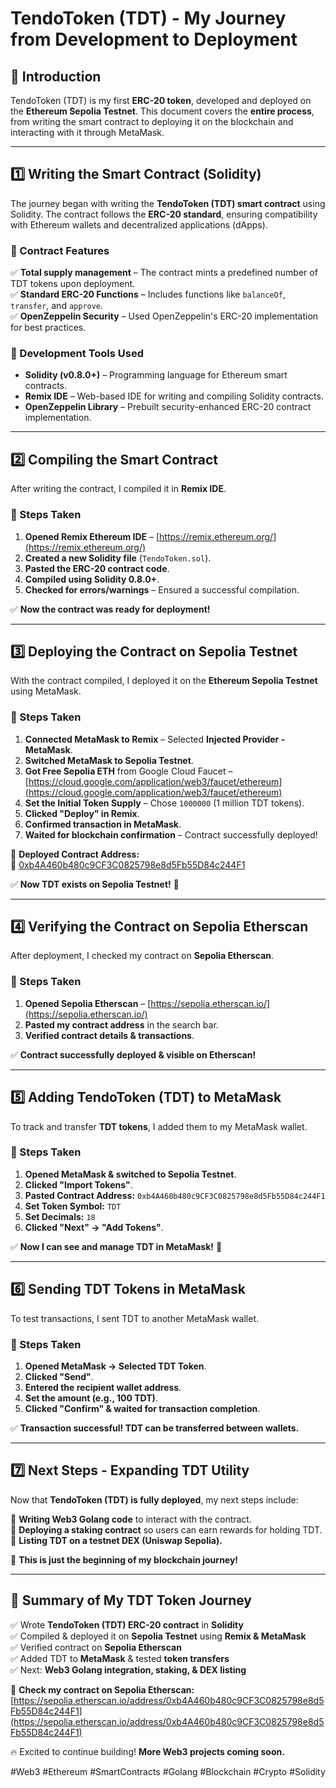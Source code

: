 # **TendoToken (TDT) - My Journey from Development to Deployment**

## **📌 Introduction**
TendoToken (TDT) is my first **ERC-20 token**, developed and deployed on the **Ethereum Sepolia Testnet**. This document covers the **entire process**, from writing the smart contract to deploying it on the blockchain and interacting with it through MetaMask.

---

## **1️⃣ Writing the Smart Contract (Solidity)**
The journey began with writing the **TendoToken (TDT) smart contract** using Solidity. The contract follows the **ERC-20 standard**, ensuring compatibility with Ethereum wallets and decentralized applications (dApps).

### **🔹 Contract Features**
✅ **Total supply management** – The contract mints a predefined number of TDT tokens upon deployment.  
✅ **Standard ERC-20 Functions** – Includes functions like `balanceOf`, `transfer`, and `approve`.  
✅ **OpenZeppelin Security** – Used OpenZeppelin's ERC-20 implementation for best practices.  

### **📍 Development Tools Used**
- **Solidity (v0.8.0+)** – Programming language for Ethereum smart contracts.
- **Remix IDE** – Web-based IDE for writing and compiling Solidity contracts.
- **OpenZeppelin Library** – Prebuilt security-enhanced ERC-20 contract implementation.

---

## **2️⃣ Compiling the Smart Contract**
After writing the contract, I compiled it in **Remix IDE**.

### **🔹 Steps Taken**
1. **Opened Remix Ethereum IDE** – [https://remix.ethereum.org/](https://remix.ethereum.org/)
2. **Created a new Solidity file** (`TendoToken.sol`).
3. **Pasted the ERC-20 contract code**.
4. **Compiled using Solidity 0.8.0+**.
5. **Checked for errors/warnings** – Ensured a successful compilation.

✅ **Now the contract was ready for deployment!**

---

## **3️⃣ Deploying the Contract on Sepolia Testnet**
With the contract compiled, I deployed it on the **Ethereum Sepolia Testnet** using MetaMask.

### **🔹 Steps Taken**
1. **Connected MetaMask to Remix** – Selected **Injected Provider - MetaMask**.
2. **Switched MetaMask to Sepolia Testnet**.
3. **Got Free Sepolia ETH** from Google Cloud Faucet – [https://cloud.google.com/application/web3/faucet/ethereum](https://cloud.google.com/application/web3/faucet/ethereum)
4. **Set the Initial Token Supply** – Chose `1000000` (1 million TDT tokens).
5. **Clicked "Deploy" in Remix**.
6. **Confirmed transaction in MetaMask**.
7. **Waited for blockchain confirmation** – Contract successfully deployed!

📍 **Deployed Contract Address:**  
🔗 [0xb4A460b480c9CF3C0825798e8d5Fb55D84c244F1](https://sepolia.etherscan.io/address/0xb4A460b480c9CF3C0825798e8d5Fb55D84c244F1)

✅ **Now TDT exists on Sepolia Testnet!** 🚀

---

## **4️⃣ Verifying the Contract on Sepolia Etherscan**
After deployment, I checked my contract on **Sepolia Etherscan**.

### **🔹 Steps Taken**
1. **Opened Sepolia Etherscan** – [https://sepolia.etherscan.io/](https://sepolia.etherscan.io/)
2. **Pasted my contract address** in the search bar.
3. **Verified contract details & transactions**.

✅ **Contract successfully deployed & visible on Etherscan!**

---

## **5️⃣ Adding TendoToken (TDT) to MetaMask**
To track and transfer **TDT tokens**, I added them to my MetaMask wallet.

### **🔹 Steps Taken**
1. **Opened MetaMask & switched to Sepolia Testnet**.
2. **Clicked "Import Tokens"**.
3. **Pasted Contract Address:** `0xb4A460b480c9CF3C0825798e8d5Fb55D84c244F1`
4. **Set Token Symbol:** `TDT`
5. **Set Decimals:** `18`
6. **Clicked "Next" → "Add Tokens"**.

✅ **Now I can see and manage TDT in MetaMask!** 🎉

---

## **6️⃣ Sending TDT Tokens in MetaMask**
To test transactions, I sent TDT to another MetaMask wallet.

### **🔹 Steps Taken**
1. **Opened MetaMask → Selected TDT Token**.
2. **Clicked "Send"**.
3. **Entered the recipient wallet address**.
4. **Set the amount (e.g., 100 TDT)**.
5. **Clicked "Confirm" & waited for transaction completion**.

✅ **Transaction successful! TDT can be transferred between wallets.**

---

## **7️⃣ Next Steps - Expanding TDT Utility**
Now that **TendoToken (TDT) is fully deployed**, my next steps include:

🔹 **Writing Web3 Golang code** to interact with the contract.  
🔹 **Deploying a staking contract** so users can earn rewards for holding TDT.  
🔹 **Listing TDT on a testnet DEX (Uniswap Sepolia).**  

🚀 **This is just the beginning of my blockchain journey!**

---

## **📌 Summary of My TDT Token Journey**
✅ Wrote **TendoToken (TDT) ERC-20 contract** in **Solidity**  
✅ Compiled & deployed it on **Sepolia Testnet** using **Remix & MetaMask**  
✅ Verified contract on **Sepolia Etherscan**  
✅ Added TDT to **MetaMask** & tested **token transfers**  
✅ Next: **Web3 Golang integration, staking, & DEX listing**  

🔗 **Check my contract on Sepolia Etherscan:**  
[https://sepolia.etherscan.io/address/0xb4A460b480c9CF3C0825798e8d5Fb55D84c244F1](https://sepolia.etherscan.io/address/0xb4A460b480c9CF3C0825798e8d5Fb55D84c244F1)

🔥 Excited to continue building! **More Web3 projects coming soon.**

#Web3 #Ethereum #SmartContracts #Golang #Blockchain #Crypto #Solidity

